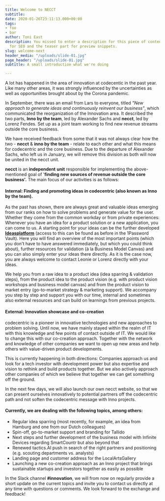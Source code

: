 ```yaml
---
title: Welcome to NECCT
subtitle:
date: 2020-01-26T23:11:13.000+00:00
tags:
- foo
- bar
author: Toni East
description: You missed to enter a description for this piece of content. It's relevant
  for SEO and the teaser part for preview snippets.
slug: welcome-next
header_media: "/uploads/slide-01.jpg"
page_header: "/uploads/slide-01.jpg"
subtitle: A small introduction what we're doing

---
```

A lot has happened in the area of innovation at codecentic in the past year. Like many other areas, it was strongly influenced by the uncertainties as well as opportunities brought about by the Corona pandemic.

In September, there was an email from Lars to everyone, titled _"New approach to generate ideas and continuously reinvent our business"_, which communicated the reorganization of the Innovation area. It described the two parts, **Inno by the team**, led by Alexander Sachs and **necct**, led by Lorenz Fendes. Set up as a joint team working to find new revenue streams outside the core business.

<!--more-->

We have received feedback from some that it was not always clear how the two - **necct** & **inno by the team** - relate to each other and what this means for codecentric and the core business. Due to the departure of Alexander Sachs, who left us in January, we will remove this division as both will now be united in the necct unit.

**necct** is an **independent** **unit** responsible for implementing the above-mentioned goal of '**finding new sources of revenue outside the core business'.** The main focus of our activities is as follows:

#### Internal: Finding and promoting ideas in codecentric (also known as Inno by the team).

As the past has shown, there are always great and valuable ideas emerging from our ranks on how to solve problems and generate value for the user. Whether they come from the common workday or from private experiences: Whenever you have an idea for a product solution or a new application, you can come to us. A starting point for your ideas can be the further developed [**Ideasplatform**](https://ideaplatform.cc/) (access to this can be found as before in the 1Password Vault). Here you will find an overview of the most important points (which you don't have to have answered immediately, but which you could think about), further resources for validation (à la Business Model Canvas) and you can also simply enter your ideas there directly. As it is the case now, you are always welcome to contact Leonie or Lorenz directly with your ideas.

We help you from a raw idea to a product idea (idea sparring & validation steps), from the product idea to the product vision (e.g. with product vision workshops and business model canvas) and from the product vision to market entry (go-to-market strategy & marketing support). We accompany you step by step and support you with our time, internal and sometimes also external resources and can build on learnings from previous projects.

#### External: Innovation showcase and co-creation

codecentric is a pioneer in innovative technologies and new approaches to problem solving. Until now, we have mainly stayed within the realm of IT with this knowledge and few points of contact outside of IT. We would like to change this with our co-creation approach. Together with the network and knowledge of other companies we want to open up new areas and help others with value-driven product developments.

This is currently happening in both directions: Companies approach us and look for a tech investor with development power but also expertise and vision to rethink and build products together. But we also actively approach other companies of which we believe that together we can get something off the ground.

In the next few days, we will also launch our own necct website, so that we can present ourselves innovatively to potential partners off the codecentric path and not soften the codecentric message with Inno projects.

#### Currently, we are dealing with the following topics, among others:

* Regular idea sparring (most recently, for example, an idea from Hamburg and one from our Dutch colleagues)
* Spin-off, go-to-market support and branding for Tallido
* Next steps and further development of the business model with Infinite Devices regarding SmartCountr but also beyond that
* Renewed tactics.AI push in search of the right partners and positioning (e.g. scouting departments vs. analysts)
* Landing page and customer address for the LocalArtsGallery
* Launching a new co-creation approach as an Inno project that brings sustainable startups and investors together as easily as possible

  
  
In the Slack channel **#innovation**, we will from now on regularly provide a short update on the current topics and invite you to contact us directly at any time with questions or comments. We look forward to the exchange and feedback!